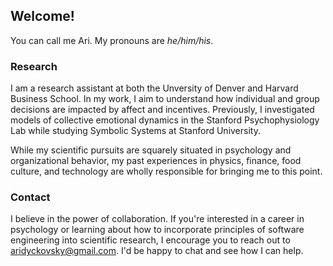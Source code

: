 ## Welcome!

You can call me Ari. My pronouns are _he/him/his_.

### Research

I am a research assistant at both the Unversity of Denver and Harvard Business
School. In my work, I aim to understand how individual and group
decisions are impacted by affect and incentives. Previously, I investigated 
models of collective emotional dynamics in the Stanford 
Psychophysiology Lab while studying Symbolic Systems at Stanford University.

While my scientific pursuits are squarely situated in psychology and
organizational behavior, my past experiences in physics, finance, food culture, 
and technology are wholly responsible for bringing me to this point.

### Contact

I believe in the power of collaboration. If you're interested in a career in
psychology or learning about how to incorporate principles of software engineering 
into scientific research, I encourage you to reach out to aridyckovsky@gmail.com. I'd be happy to chat and see how I can help.

<!--
**aridyckovsky/aridyckovsky** is a ✨ _special_ ✨ repository because its `README.md` (this file) appears on your GitHub profile.

Here are some ideas to get you started:

- 🔭 I’m currently working on ...
- 🌱 I’m currently learning ...
- 👯 I’m looking to collaborate on ...
- 🤔 I’m looking for help with ...
- 💬 Ask me about ...
- 📫 How to reach me: ...
- 😄 Pronouns: ...
- ⚡ Fun fact: ...
-->
